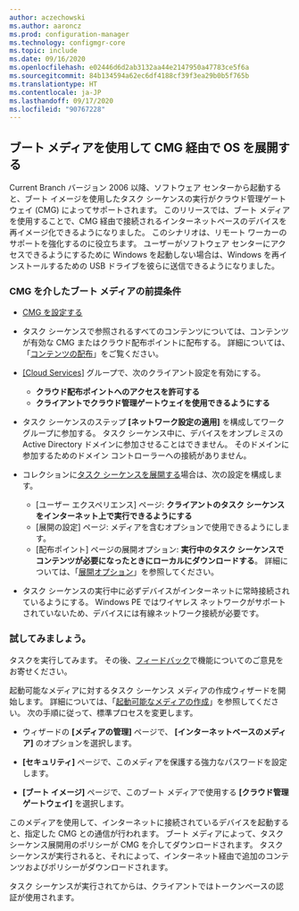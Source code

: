 ```yaml
---
author: aczechowski
ms.author: aaroncz
ms.prod: configuration-manager
ms.technology: configmgr-core
ms.topic: include
ms.date: 09/16/2020
ms.openlocfilehash: e02446d6d2ab3132aa44e2147950a47783ce5f6a
ms.sourcegitcommit: 84b134594a62ec6df4188cf39f3ea29b0b5f765b
ms.translationtype: HT
ms.contentlocale: ja-JP
ms.lasthandoff: 09/17/2020
ms.locfileid: "90767228"
---
```

## <a name="deploy-an-os-over-cmg-using-boot-media"></a><a name="bkmk_osdcmg"></a> ブート メディアを使用して CMG 経由で OS を展開する

<!--3555923-->

Current Branch バージョン 2006 以降、ソフトウェア センターから起動すると、ブート イメージを使用したタスク シーケンスの実行がクラウド管理ゲートウェイ (CMG) によってサポートされます。 このリリースでは、ブート メディアを使用することで、CMG 経由で接続されるインターネットベースのデバイスを再イメージ化できるようになりました。 このシナリオは、リモート ワーカーのサポートを強化するのに役立ちます。 ユーザーがソフトウェア センターにアクセスできるようにするために Windows を起動しない場合は、Windows を再インストールするための USB ドライブを彼らに送信できるようになりました。

### <a name="prerequisites-for-boot-media-via-cmg"></a>CMG を介したブート メディアの前提条件

- [CMG を設定する](../../../../clients/manage/cmg/setup-cloud-management-gateway.md)

- タスク シーケンスで参照されるすべてのコンテンツについては、コンテンツが有効な CMG またはクラウド配布ポイントに配布する。 詳細については、「[コンテンツの配布](../../../../servers/deploy/configure/deploy-and-manage-content.md#bkmk_distribute)」をご覧ください。

- [[Cloud Services]](../../../../clients/deploy/about-client-settings.md#cloud-services) グループで、次のクライアント設定を有効にする。

  - **クラウド配布ポイントへのアクセスを許可する**
  - **クライアントでクラウド管理ゲートウェイを使用できるようにする**

- タスク シーケンスのステップ **[ネットワーク設定の適用]** を構成してワークグループに参加する。 タスク シーケンス中に、デバイスをオンプレミスの Active Directory ドメインに参加させることはできません。 そのドメインに参加するためのドメイン コントローラーへの接続がありません。

- コレクションに[タスク シーケンスを展開する](../../../../../osd/deploy-use/deploy-a-task-sequence.md)場合は、次の設定を構成します。

  - [ユーザー エクスペリエンス] ページ: **クライアントのタスク シーケンスをインターネット上で実行できるようにする**
  - [展開の設定] ページ: メディアを含むオプションで使用できるようにします。
  - [配布ポイント] ページの展開オプション: **実行中のタスク シーケンスでコンテンツが必要になったときにローカルにダウンロードする**。 詳細については、「[展開オプション](../../../../../osd/deploy-use/deploy-a-task-sequence.md#bkmk_deploy-options)」を参照してください。

- タスク シーケンスの実行中に必ずデバイスがインターネットに常時接続されているようにする。 Windows PE ではワイヤレス ネットワークがサポートされていないため、デバイスには有線ネットワーク接続が必要です。

### <a name="try-it-out"></a>試してみましょう。

タスクを実行してみます。 その後、[フィードバック](../../technical-preview-2003.md#bkmk_feedback)で機能についてのご意見をお寄せください。

起動可能なメディアに対するタスク シーケンス メディアの作成ウィザードを開始します。 詳細については、「[起動可能なメディアの作成](../../../../../osd/deploy-use/create-bootable-media.md)」を参照してください。 次の手順に従って、標準プロセスを変更します。

- ウィザードの **[メディアの管理]** ページで、 **[インターネットベースのメディア]** のオプションを選択します。

- **[セキュリティ]** ページで、このメディアを保護する強力なパスワードを設定します。

- **[ブート イメージ]** ページで、このブート メディアで使用する **[クラウド管理ゲートウェイ]** を選択します。

このメディアを使用して、インターネットに接続されているデバイスを起動すると、指定した CMG との通信が行われます。 ブート メディアによって、タスク シーケンス展開用のポリシーが CMG を介してダウンロードされます。 タスク シーケンスが実行されると、それによって、インターネット経由で追加のコンテンツおよびポリシーがダウンロードされます。

タスク シーケンスが実行されてからは、クライアントではトークンベースの認証が使用されます。

